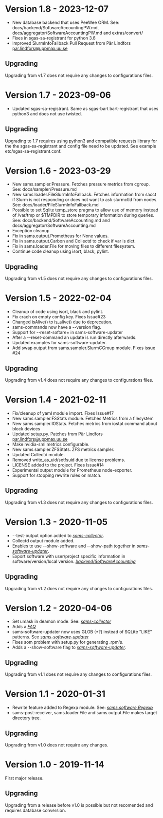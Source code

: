 # Version 1.8 - 2023-12-07

- New database backend that uses PeeWee ORM.
  See: docs/backend/SoftwareAccountingPW.md, 
       docs/aggregator/SoftwareAccountingPW.md 
       and extras/convert/
- Fixes in sgas-sa-registrant for python 3.6
- Improved SlurmInfoFallback
  Pull Request from Pär Lindfors <par.lindfors@uppmax.uu.se>

## Upgrading

Upgrading from v1.7 does not require any changes to configurations files.

# Version 1.7 - 2023-09-06

- Updated sgas-sa-registrant.
  Same as sgas-bart bart-registrant that uses python3 and does not use twisted.

## Upgrading

Upgrading to 1.7 requires using python3 and compatible requests library
for the the sgas-sa-registrant and config file need to be updated.
See example etc/sgas-sa-registrant.conf.

# Version 1.6 - 2023-03-29

- New sams.sampler.Pressure. Fetches pressure metrics from cgroup.
  See: docs/sampler/Pressure.md
- New sams.loader.FileSlurmInfoFallback. Fetches information from sacct
  if Slurm is not responding or does not want to ask slurmctld from nodes.
  See: docs/loader/FileSlurmInfoFallback.md
- Possible to set Sqlite temp\_store pragma to allow use of memory instead
  of /var/tmp or $TMPDIR to store temporary information during queries.
  See: docs/backend/SoftwareAccounting.md and
  docs/aggregator/SoftwareAccounting.md
- Exception cleanup
- Fix in sams.output.Prometheus for None values.
- Fix in sams.output.Carbon and Collectd to check if var is dict.
- Fix in sams.loader.File for moving files to different filesystem.
- Continue code cleanup using isort, black, pylint.

## Upgrading

Upgrading from v1.5 does not require any changes to configurations files.

# Version 1.5 - 2022-02-04

- Cleanup of code using isort, black and pylint.
- Fix crach on empty config key. Fixes Issue#23
- Changed isAlive() to is\_alive() due to deprecation.
- sams-commands now have a --version flag.
- Support for --reset-softare= in sams-software-updater
- After a --reset-command an update is run directly afterwards.
- Updated examples for sams-software-updater.
- Add swap output from sams.sampler.SlurmCGroup module. Fixes issue #24

## Upgrading

Upgrading from v1.4 does not require any changes to configurations files.

# Version 1.4 - 2021-02-11

- Fix/cleanup of yaml module import. Fixes Issue#17
- New sams.sampler.FSStats module. Fetches Metrics from a filesystem
- New sams.sampler.IOStats. Fetches metrics from iostat command about block devices
- Updated setup.py. Patches from Pär Lindfors <par.lindfors@uppmax.uu.se>
- Make nvidia-smi metrics configurable.
- New sams.sampler.ZFSStats. ZFS metrics sampler.
- Updated Collectd module.
- Removed write\_as\_uid/setfsuid due to license problems.
- LICENSE added to the project. Fixes Issue#14
- Experimental output module for Prometheus node-exporter.
- Support for stopping rewrite rules on match.

## Upgrading

Upgrading from v1.3 does not require any changes to configurations files.

# Version 1.3 - 2020-11-05

- --test-output option added to [*sams-collector*](docs/sams-collector.md).
- Collectd output module added.
- Enables to use --show-software and --show-path together in [*sams-software-updater*](docs/sams-software-updater.md).
- Export software with user/project specific information in software/version/local version. [*backend/SoftwareAccounting*](docs/backend/SoftwareAccounting.md)

## Upgrading

Upgrading from v1.2 does not require any changes to configurations files.

# Version 1.2 - 2020-04-06

- Set umask in deamon mode. See: [*sams-collector*](docs/sams-collector.md)
- Adds a [*FAQ*](docs/sams-faq.md)
- sams-software-updater now uses GLOB (\*?) instead of SQLite "LIKE" patterns. See  [*sams-software-updater*](docs/sams-software-updater.md)
- Fixes som problem with setup.py for generating .rpm's.
- Adds a --show-software flag to [*sams-software-updater*](docs/sams-software-updater.md).

## Upgrading

Upgrading from v1.1 does not require any changes to configurations files.


# Version 1.1 - 2020-01-31

- Rewrite feature added to Regexp module. See: [*sams.software.Regexp*](docs/software/Regexp.md)
- sams-post-receiver, sams.loader.File and sams.output.File makes target directory tree.

## Upgrading

Upgrading from v1.0 does not require any changes.


# Version 1.0 - 2019-11-14

First major release.

## Upgrading

Upgrading from a release before v1.0 is possible but not recomended and requires database conversion.
